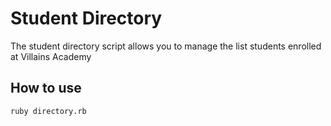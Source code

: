 # Student Directory #

The student directory script allows you to manage the list
students enrolled at Villains Academy

## How to use ##

```shell
ruby directory.rb
```
